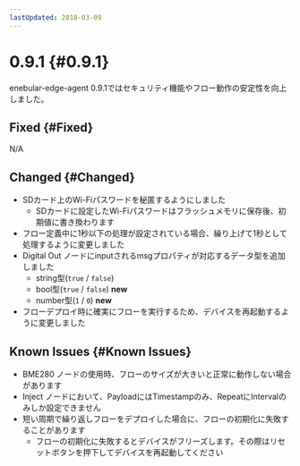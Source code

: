 ```yaml
---
lastUpdated: 2018-03-09
---
```


# 0.9.1 {#0.9.1}

enebular-edge-agent 0.9.1ではセキュリティ機能やフロー動作の安定性を向上しました。

## Fixed {#Fixed}
N/A

## Changed {#Changed}
* SDカード上のWi-Fiパスワードを秘匿するようにしました
  * SDカードに設定したWi-Fiパスワードはフラッシュメモリに保存後、初期値に書き換わります
* フロー定義中に1秒以下の処理が設定されている場合、繰り上げて1秒として処理するように変更しました
* Digital Out ノードにinputされるmsgプロパティが対応するデータ型を追加しました
    * string型(`true` / `false`)
    * bool型(`true` / `false`) **new**
    * number型(`1` /  `0`) **new**
* フローデプロイ時に確実にフローを実行するため、デバイスを再起動するように変更しました

## Known Issues {#Known Issues}

* BME280 ノードの使用時、フローのサイズが大きいと正常に動作しない場合があります
* Inject ノードにおいて、PayloadにはTimestampのみ、RepeatにIntervalのみしか設定できません
* 短い周期で繰り返しフローをデプロイした場合に、フローの初期化に失敗することがあります
    * フローの初期化に失敗するとデバイスがフリーズします。その際はリセットボタンを押下してデバイスを再起動してください
